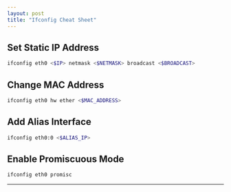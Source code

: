 ```yaml
---
layout: post
title: "Ifconfig Cheat Sheet"
---
```


## Set Static IP Address
```bash
ifconfig eth0 <$IP> netmask <$NETMASK> broadcast <$BROADCAST>
```

## Change MAC Address
```bash
ifconfig eth0 hw ether <$MAC_ADDRESS>
```

## Add Alias Interface
```bash
ifconfig eth0:0 <$ALIAS_IP>
```

## Enable Promiscuous Mode
```bash
ifconfig eth0 promisc
```

---
